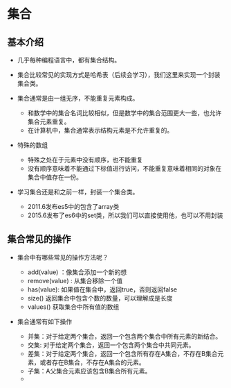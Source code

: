 # 集合

## 基本介绍

* 几乎每种编程语言中，都有集合结构。

* 集合比较常见的实现方式是哈希表（后续会学习），我们这里来实现一个封装集合类。

* 集合通常是由一组无序，不能重复元素构成。

  * 和数学中的集合名词比较相似，但是数学中的集合范围更大一些，也允许集合元素重复。
  * 在计算机中，集合通常表示结构元素是不允许重复的。

* 特殊的数组
  * 特殊之处在于元素中没有顺序，也不能重复
  * 没有顺序意味着不能通过下标值进行访问，不能重复意味着相同的对象在集合中值存在一份。

* 学习集合还是和之前一样，封装一个集合类。

  * 2011.6发布es5中的包含了array类
  * 2015.6发布了es6中的set类，所以我们可以直接使用他，也可以不用封装

## 集合常见的操作

* 集合中有哪些常见的操作方法呢？

  * add(value) ：像集合添加一个新的想
  * remove(value) : 从集合移除一个值
  * has(value): 如果值在集合中，返回true，否则返回false
  * size() 返回集合中包含个数的数量，可以理解成是长度
  * values() 获取集合中所有值的数组

* 集合通常有如下操作
  * 并集：对于给定两个集合，返回一个包含两个集合中所有元素的新结合。
  * 交集: 对于给定两个集合，返回一个包含两个集合中共同元素。
  * 差集：对于给定两个集合，返回一个包含所有存在A集合，不存在B集合元素，或者存在B集合，不存在A集合的元素。
  * 子集：A父集合元素应该包含B集合所有元素。
  * 